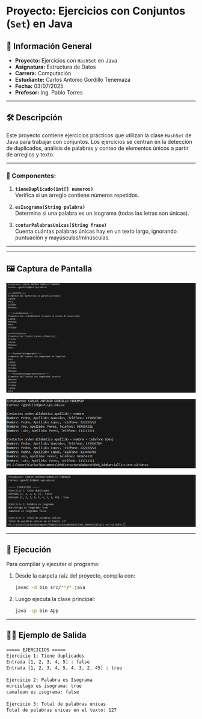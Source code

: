 # Proyecto: Ejercicios con Conjuntos (`Set`) en Java

## 📌 Información General

- **Proyecto:** Ejercicios con `HashSet` en Java  
- **Asignatura:** Estructura de Datos  
- **Carrera:** Computación  
- **Estudiante:** Carlos Antonio Gordillo Tenemaza  
- **Fecha:** 03/07/2025  
- **Profesor:** Ing. Pablo Torres

---

## 🛠️ Descripción

Este proyecto contiene ejercicios prácticos que utilizan la clase `HashSet` de Java para trabajar con conjuntos. Los ejercicios se centran en la detección de duplicados, análisis de palabras y conteo de elementos únicos a partir de arreglos y texto.

---

### 🔧 Componentes:

1. **`tieneDuplicado(int[] numeros)`**  
   Verifica si un arreglo contiene números repetidos.

2. **`esIsograma(String palabra)`**  
   Determina si una palabra es un isograma (todas las letras son únicas).

3. **`contarPalabrasUnicas(String frase)`**  
   Cuenta cuántas palabras únicas hay en un texto largo, ignorando puntuación y mayúsculas/minúsculas.

---

---

## 🖼️ Captura de Pantalla

![Vista previa del proyecto](src/Foto/Sets.png)

![Vista previa del proyecto](src/Foto/Contacto.png)

![Vista previa del proyecto](src/Foto/Ejercicios.png)

---

## 🚀 Ejecución

Para compilar y ejecutar el programa:

1. Desde la carpeta raíz del proyecto, compila con:

    ```bash
    javac -d bin src/**/*.java
    ```

2. Luego ejecuta la clase principal:

    ```bash
    java -cp bin App
    ```

---

## 🧑‍💻 Ejemplo de Salida

```
===== EJERCICIOS =====
Ejercicio 1: Tiene duplicados
Entrada [1, 2, 3, 4, 5] : false
Entrada [1, 2, 3, 4, 5, 4, 3, 2, 45] : true

Ejercicio 2: Palabra es Isograma
murcielago es isograma: true
camaleon es isograma: false

Ejercicio 3: Total de palabras unicas
Total de palabras unicas en el texto: 127
```